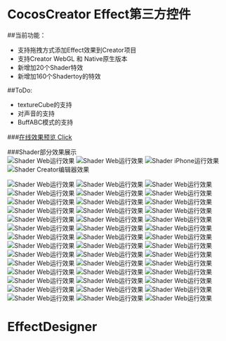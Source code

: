 # CocosCreator Effect第三方控件
##当前功能：
* 支持拖拽方式添加Effect效果到Creator项目  
* 支持Creator WebGL 和 Native原生版本
* 新增加20个Shader特效
* 新增加160个Shadertoy的特效

##ToDo:
* textureCube的支持
* 对声音的支持
* BuffABC模式的支持

###[在线效果预览 Click](http://cross2d.com/effect/index.html "Title")  




###Shader部分效果展示  
![Shader Web运行效果](screen_imgs/EffectWebAnim.gif)
![Shader Web运行效果](screen_imgs/CreatorEffect1.0.2.gif)
![Shader iPhone运行效果](screen_imgs/iPhoneScreen.png)
![Shader Creator编辑器效果](screen_imgs/editor.png)

![Shader Web运行效果](screen_imgs/Effect02.png)
![Shader Web运行效果](screen_imgs/Effect06.png)
![Shader Web运行效果](screen_imgs/Effect07.png)
![Shader Web运行效果](screen_imgs/Effect09.png)
![Shader Web运行效果](screen_imgs/Effect11.png)
![Shader Web运行效果](screen_imgs/Effect12.png)
![Shader Web运行效果](screen_imgs/Effect13.png)
![Shader Web运行效果](screen_imgs/Effect15.png)
![Shader Web运行效果](screen_imgs/Effect16.png)
![Shader Web运行效果](screen_imgs/Effect18.png)
![Shader Web运行效果](screen_imgs/Effect20.png)
![Shader Web运行效果](screen_imgs/Effect24.png)
![Shader Web运行效果](screen_imgs/Effect25.png)
![Shader Web运行效果](screen_imgs/Effect26.png)
![Shader Web运行效果](screen_imgs/Effect27.png)
![Shader Web运行效果](screen_imgs/Effect28.png)
![Shader Web运行效果](screen_imgs/Effect29.png)
![Shader Web运行效果](screen_imgs/Effect30.png)
![Shader Web运行效果](screen_imgs/Effect31.png)
![Shader Web运行效果](screen_imgs/Effect32.png)
![Shader Web运行效果](screen_imgs/Effect33.png)
![Shader Web运行效果](screen_imgs/Effect34.png)
![Shader Web运行效果](screen_imgs/Effect35.png)
![Shader Web运行效果](screen_imgs/Effect36.png)
![Shader Web运行效果](screen_imgs/Effect37.png)
![Shader Web运行效果](screen_imgs/Effect38.png)
![Shader Web运行效果](screen_imgs/Effect39.png)
![Shader Web运行效果](screen_imgs/Effect40.png)
![Shader Web运行效果](screen_imgs/Effect41.png)
![Shader Web运行效果](screen_imgs/Effect42.png)
![Shader Web运行效果](screen_imgs/Effect43.png)
![Shader Web运行效果](screen_imgs/Effect44.png)
![Shader Web运行效果](screen_imgs/Effect45.png)
![Shader Web运行效果](screen_imgs/Effect46.png)
![Shader Web运行效果](screen_imgs/Effect47.png)
![Shader Web运行效果](screen_imgs/Effect48.png)
![Shader Web运行效果](screen_imgs/Effect49.png)
![Shader Web运行效果](screen_imgs/Effect50.png)
![Shader Web运行效果](screen_imgs/Effect51.png)
![Shader Web运行效果](screen_imgs/Effect52.png)
![Shader Web运行效果](screen_imgs/Effect53.png)
![Shader Web运行效果](screen_imgs/Effect54.png)

# EffectDesigner
